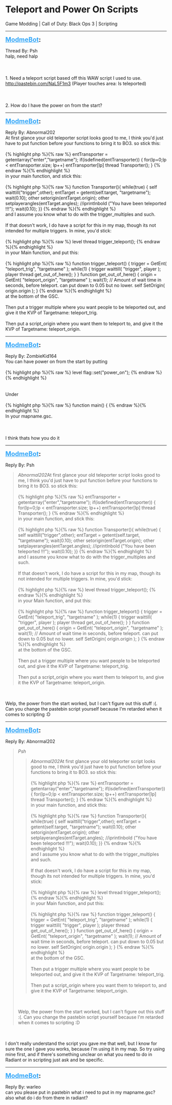 # Teleport and Power On Scripts
Game Modding | Call of Duty: Black Ops 3 | Scripting

---
<strong style="font-size: 1.4em;"><span style="text-decoration: underline;text-decoration-color: #34a7f9;"><span style="color:#34a7f9;">ModmeBot</span></span>:</strong>

<p>Thread By: Psh<br />halp, need halp<br /><br /><br /><br />1. Need a teleport script based off this WAW script I used to use. <a href="http://pastebin.com/NaL5F1m3">http://pastebin.com/NaL5F1m3</a> (Player touches area: Is teleported)<br /><br /><br /><br />2. How do I have the power on from the start?</p>

---
<strong style="font-size: 1.4em;"><span style="text-decoration: underline;text-decoration-color: #34a7f9;"><span style="color:#34a7f9;">ModmeBot</span></span>:</strong>

<p>Reply By: Abnormal202<br />At first glance your old teleporter script looks good to me, I think you&#39;d just have to put function before your functions to bring it to BO3. so stick this:<br /><br />{% highlight php %}{% raw %}
entTransporter = getentarray("enter","targetname");  if(isdefined(entTransporter))  {    for(lp=0;lp &lt; entTransporter.size; lp++)      entTransporter[lp] thread Transporter();  }
{% endraw %}{% endhighlight %}
<br />in your main function, and stick this:<br /><br />{% highlight php %}{% raw %}
function Transporter(){  while(true)  {    self waittill("trigger",other);    entTarget = getent(self.target, "targetname");     wait(0.10);    other setorigin(entTarget.origin);    other setplayerangles(entTarget.angles);    //iprintlnbold ("You have been teleported !!!");    wait(0.10);  }}
{% endraw %}{% endhighlight %}
<br />and I assume you know what to do with the trigger_multiples and such.<br /><br />If that doesn&#39;t work, I do have a script for this in my map, though its not intended for multiple triggers. In mine, you&#39;d stick:<br /><br />{% highlight php %}{% raw %}
level thread trigger_teleport();
{% endraw %}{% endhighlight %}
<br />in your Main function, and put this:<br /><br />{% highlight php %}{% raw %}
function trigger_teleport() { trigger = GetEnt( "teleport_trig", "targetname" ); while(1) { trigger waittill( "trigger", player ); player thread get_out_of_here(); } } function get_out_of_here() { origin = GetEnt( "teleport_origin", "targetname" ); wait(1); // Amount of wait time in seconds, before teleport. can put down to 0.05 but no lower. self SetOrigin( origin.origin ); }
{% endraw %}{% endhighlight %}
<br />at the bottom of the GSC.<br /><br />Then put a trigger multiple where you want people to be teleported out, and give it the KVP of Targetname: teleport_trig.<br /><br />Then put a script_origin where you want them to teleport to, and give it the KVP of Targetname: teleport_origin.</p>

---
<strong style="font-size: 1.4em;"><span style="text-decoration: underline;text-decoration-color: #34a7f9;"><span style="color:#34a7f9;">ModmeBot</span></span>:</strong>

<p>Reply By: ZombieKid164<br />You can have power on from the start by putting <br /><br />{% highlight php %}{% raw %}
level flag::set("power_on");
{% endraw %}{% endhighlight %}
<br /><br /><br />Under <br /><br />{% highlight php %}{% raw %}
function main() {
{% endraw %}{% endhighlight %}
<br />In your mapname.gsc.<br /><br /><br /><br />I think thats how you do it</p>

---
<strong style="font-size: 1.4em;"><span style="text-decoration: underline;text-decoration-color: #34a7f9;"><span style="color:#34a7f9;">ModmeBot</span></span>:</strong>

<p>Reply By: Psh<br /><blockquote><em>Abnormal202</em>At first glance your old teleporter script looks good to me, I think you&#39;d just have to put function before your functions to bring it to BO3. so stick this:<br /><br />{% highlight php %}{% raw %}
entTransporter = getentarray("enter","targetname");  if(isdefined(entTransporter))  {    for(lp=0;lp &lt; entTransporter.size; lp++)      entTransporter[lp] thread Transporter();  }
{% endraw %}{% endhighlight %}
<br />in your main function, and stick this:<br /><br />{% highlight php %}{% raw %}
function Transporter(){  while(true)  {    self waittill("trigger",other);    entTarget = getent(self.target, "targetname");     wait(0.10);    other setorigin(entTarget.origin);    other setplayerangles(entTarget.angles);    //iprintlnbold ("You have been teleported !!!");    wait(0.10);  }}
{% endraw %}{% endhighlight %}
<br />and I assume you know what to do with the trigger_multiples and such.<br /><br />If that doesn&#39;t work, I do have a script for this in my map, though its not intended for multiple triggers. In mine, you&#39;d stick:<br /><br />{% highlight php %}{% raw %}
level thread trigger_teleport();
{% endraw %}{% endhighlight %}
<br />in your Main function, and put this:<br /><br />{% highlight php %}{% raw %}
function trigger_teleport() { trigger = GetEnt( "teleport_trig", "targetname" ); while(1) { trigger waittill( "trigger", player ); player thread get_out_of_here(); } } function get_out_of_here() { origin = GetEnt( "teleport_origin", "targetname" ); wait(1); // Amount of wait time in seconds, before teleport. can put down to 0.05 but no lower. self SetOrigin( origin.origin ); }
{% endraw %}{% endhighlight %}
<br />at the bottom of the GSC.<br /><br />Then put a trigger multiple where you want people to be teleported out, and give it the KVP of Targetname: teleport_trig.<br /><br />Then put a script_origin where you want them to teleport to, and give it the KVP of Targetname: teleport_origin.</blockquote><br /><br />Welp, the power from the start worked, but I can&#39;t figure out this stuff :(. Can you change the pastebin script yourself because I&#39;m retarded when it comes to scripting :D</p>

---
<strong style="font-size: 1.4em;"><span style="text-decoration: underline;text-decoration-color: #34a7f9;"><span style="color:#34a7f9;">ModmeBot</span></span>:</strong>

<p>Reply By: Abnormal202<br /><blockquote><em>Psh</em><blockquote><em>Abnormal202</em>At first glance your old teleporter script looks good to me, I think you&#39;d just have to put function before your functions to bring it to BO3. so stick this:<br /><br />{% highlight php %}{% raw %}
entTransporter = getentarray("enter","targetname");  if(isdefined(entTransporter))  {    for(lp=0;lp &lt; entTransporter.size; lp++)      entTransporter[lp] thread Transporter();  }
{% endraw %}{% endhighlight %}
<br />in your main function, and stick this:<br /><br />{% highlight php %}{% raw %}
function Transporter(){  while(true)  {    self waittill("trigger",other);    entTarget = getent(self.target, "targetname");     wait(0.10);    other setorigin(entTarget.origin);    other setplayerangles(entTarget.angles);    //iprintlnbold ("You have been teleported !!!");    wait(0.10);  }}
{% endraw %}{% endhighlight %}
<br />and I assume you know what to do with the trigger_multiples and such.<br /><br />If that doesn&#39;t work, I do have a script for this in my map, though its not intended for multiple triggers. In mine, you&#39;d stick:<br /><br />{% highlight php %}{% raw %}
level thread trigger_teleport();
{% endraw %}{% endhighlight %}
<br />in your Main function, and put this:<br /><br />{% highlight php %}{% raw %}
function trigger_teleport() { trigger = GetEnt( "teleport_trig", "targetname" ); while(1) { trigger waittill( "trigger", player ); player thread get_out_of_here(); } } function get_out_of_here() { origin = GetEnt( "teleport_origin", "targetname" ); wait(1); // Amount of wait time in seconds, before teleport. can put down to 0.05 but no lower. self SetOrigin( origin.origin ); }
{% endraw %}{% endhighlight %}
<br />at the bottom of the GSC.<br /><br />Then put a trigger multiple where you want people to be teleported out, and give it the KVP of Targetname: teleport_trig.<br /><br />Then put a script_origin where you want them to teleport to, and give it the KVP of Targetname: teleport_origin.</blockquote><br /><br />Welp, the power from the start worked, but I can&#39;t figure out this stuff :(. Can you change the pastebin script yourself because I&#39;m retarded when it comes to scripting :D</blockquote><br /><br />I don&#39;t really understand the script you gave me that well, but I know for sure the one I gave you works, because I&#39;m using it in my map. So try using mine first, and if there&#39;s something unclear on what you need to do in Radiant or in scripting just ask and be specific.</p>

---
<strong style="font-size: 1.4em;"><span style="text-decoration: underline;text-decoration-color: #34a7f9;"><span style="color:#34a7f9;">ModmeBot</span></span>:</strong>

<p>Reply By: warleo<br />can you please put in pastebin what i need to put in my mapname.gsc?<br />also what do i do from there in radiant?</p>
